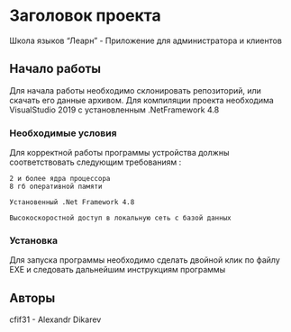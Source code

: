 # Заголовок проекта

Школа языков “Леарн” - Приложение для администратора и клиентов

## Начало работы

Для начала работы необходимо склонировать репозиторий, или скачать его данные архивом. Для компиляции проекта необходима VisualStudio 2019 с установленным .NetFramework 4.8

### Необходимые условия

Для корректной работы программы устройства должны соответствовать следующим требованиям :

```
2 и более ядра процессора
8 гб оперативной памяти

Установенный .Net Framework 4.8

Высокоскоростной доступ в локальную сеть с базой данных
```

### Установка

Для запуска программы необходимо сделать двойной клик по файлу EXE и следовать дальнейшим инструкциям программы

## Авторы

cfif31 - Alexandr Dikarev